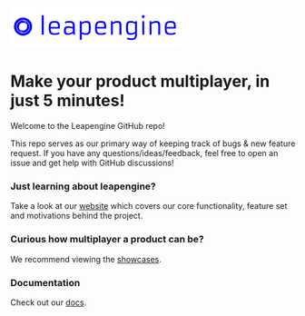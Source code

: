 <div>
  <a href="https://leapengine.io"><img width="300" src="https://raw.githubusercontent.com/leapengine/leapengine-cn/main/leapengine-github.png" /></a>
</div>

# Make your product multiplayer, in just 5 minutes!

Welcome to the Leapengine GitHub repo!

This repo serves as our primary way of keeping track of bugs & new feature request. If you have any questions/ideas/feedback, feel free to open an issue and get help with GitHub discussions!

### Just learning about leapengine?
Take a look at our [website](https://leapengine.cn) which covers our core functionality, feature set and motivations behind the project.

### Curious how multiplayer a product can be?
We recommend viewing the [showcases](https://showcases.leapengine.cn).

### Documentation
Check out our [docs](https://docs.leapengine.cn).
